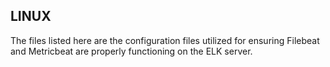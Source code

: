 ## LINUX
The files listed here are the configuration files utilized for ensuring Filebeat and Metricbeat are properly functioning on the ELK server.